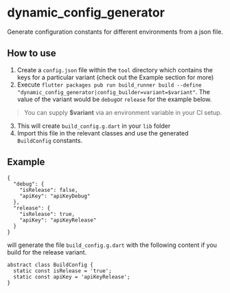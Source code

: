 # dynamic_config_generator

Generate configuration constants for different environments from a json file.

## How to use

1. Create a `config.json` file  within the `tool` directory which contains the keys for a particular variant (check out the Example section for more)
2. Execute `flutter packages pub run build_runner build --define "dynamic_config_generator|config_builder=variant=$variant"`. The value of the variant would be `debug`or `release` for the example below. 
> You can supply **$variant** via an environment variable in your CI setup.

3. This will create `build_config.g.dart` in your `lib` folder
4. Import this file in the relevant classes and use the generated `BuildConfig` constants.

## Example

```
{
  "debug": {
    "isRelease": false,
    "apiKey": "apiKeyDebug"
  },
  "release": {
    "isRelease": true,
    "apiKey": "apiKeyRelease"
  }
}
```

will generate the file `build_config.g.dart` with the following content if you build for the release variant.
```
abstract class BuildConfig {
  static const isRelease = 'true';
  static const apiKey = 'apiKeyRelease';
}
```